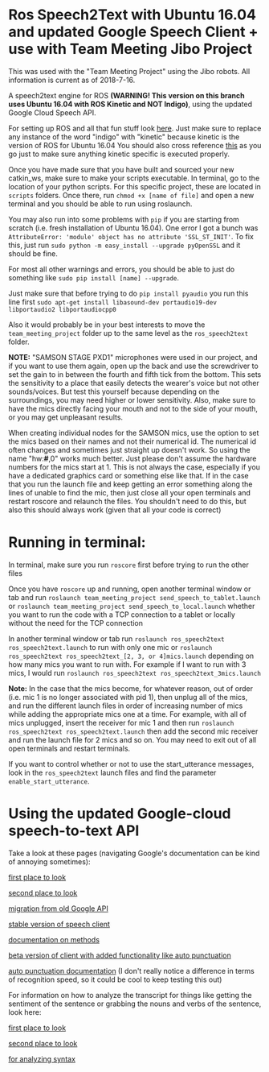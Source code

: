 # Ros Speech2Text with Ubuntu 16.04 and updated Google Speech Client + use with Team Meeting Jibo Project

This was used with the "Team Meeting Project" using the Jibo robots. All information is current as of 2018-7-16.

A speech2text engine for ROS __(WARNING! This version on this branch uses Ubuntu 16.04 with ROS Kinetic and NOT Indigo)__, using the updated Google Cloud Speech API.

For setting up ROS and all that fun stuff look [here](https://alecive.github.io/ros_installation.html).
Just make sure to replace any instance of the word "indigo" with "kinetic" because kinetic is the version of ROS for Ubuntu 16.04
You should also cross reference [this](http://wiki.ros.org/kinetic/Installation/Ubuntu) as you go just to make sure anything kinetic specific is executed properly.

Once you have made sure that you have built and sourced your new catkin_ws, make sure to make your scripts executable. In terminal, go to the location of your python scripts. For this specific project, these are located in `scripts` folders. Once there, run `chmod +x [name of file]` and open a new terminal and you should be able to run using roslaunch.

You may also run into some problems with `pip` if you are starting from scratch (i.e. fresh installation of Ubuntu 16.04). One error I got a bunch was `AttributeError: 'module' object has no attribute 'SSL_ST_INIT'`. To fix this, just run `sudo python -m easy_install --upgrade pyOpenSSL` and it should be fine.

For most all other warnings and errors, you should be able to just do something like `sudo pip install [name] --upgrade`.

Just make sure that before trying to do `pip install pyaudio` you run this line first `sudo apt-get install libasound-dev portaudio19-dev libportaudio2 libportaudiocpp0`

Also it would probably be in your best interests to move the `team_meeting_project` folder up to the same level as the `ros_speech2text` folder.

__NOTE:__ "SAMSON STAGE PXD1" microphones were used in our project, and if you want to use them again, open up the back and use the screwdriver to set the gain to in between the fourth and fifth tick from the bottom. This sets the sensitivity to a place that easily detects the wearer's voice but not other sounds/voices. But test this yourself because depending on the surroundings, you may need higher or lower sensitivity. Also, make sure to have the mics directly facing your mouth and not to the side of your mouth, or you may get unpleasant results.

When creating individual nodes for the SAMSON mics, use the option to set the mics based on their names and not their numerical id. The numerical id often changes and sometimes just straight up doesn't work. So using the name "hw:__#__,0" works much better. Just please don't assume the hardware numbers for the mics start at 1. This is not always the case, especially if you have a dedicated graphics card or something else like that. If in the case that you run the launch file and keep getting an error something along the lines of unable to find the mic, then just close all your open terminals and restart roscore and relaunch the files. You shouldn't need to do this, but also this should always work (given that all your code is correct)

# Running in terminal:
In terminal, make sure you run `roscore` first before trying to run the other files

Once you have `roscore` up and running, open another terminal window or tab and run `roslaunch team_meeting_project send_speech_to_tablet.launch` or `roslaunch team_meeting_project send_speech_to_local.launch` whether you want to run the code with a TCP connection to a tablet or locally without the need for the TCP connection

In another terminal window or tab run `roslaunch ros_speech2text ros_speech2text.launch` to run with only one mic or `roslaunch ros_speech2text ros_speech2text_[2, 3, or 4]mics.launch` depending on how many mics you want to run with. For example if I want to run with 3 mics, I would run `roslaunch ros_speech2text ros_speech2text_3mics.launch`

__Note:__
In the case that the mics become, for whatever reason, out of order (i.e. mic 1 is no longer associated with pid 1), then unplug all of the mics, and run the different launch files in order of increasing number of mics while adding the appropriate mics one at a time.
For example, with all of mics unplugged, insert the receiver for mic 1 and then run `roslaunch ros_speech2text ros_speech2text.launch` then add the second mic receiver and run the launch file for 2 mics and so on. You may need to exit out of all open terminals and restart terminals.

If you want to control whether or not to use the start_utterance messages, look in the `ros_speech2text` launch files and find the parameter `enable_start_utterance`.

# Using the updated Google-cloud speech-to-text API
Take a look at these pages (navigating Google's documentation can be kind of annoying sometimes):

[first place to look](https://cloud.google.com/speech-to-text/docs/basics)

[second place to look](https://google-cloud-python.readthedocs.io/en/latest/speech/index.html)

[migration from old Google API](https://cloud.google.com/speech-to-text/docs/python-client-migration)

[stable version of speech client](https://google-cloud-python.readthedocs.io/en/latest/speech/gapic/v1/api.html)

[documentation on methods](https://cloud.google.com/speech-to-text/docs/reference/rpc/google.cloud.speech.v1)

[beta version of client with added functionality like auto punctuation](https://google-cloud-python.readthedocs.io/en/latest/speech/gapic/v1p1beta1/api.html)

[auto punctuation documentation](https://cloud.google.com/speech-to-text/docs/automatic-punctuation)
(I don't really notice a difference in terms of recognition speed, so it could be cool to keep testing this out)

For information on how to analyze the transcript for things like getting the sentiment of the sentence or grabbing the nouns and verbs of the sentence, look here:

[first place to look](https://cloud.google.com/natural-language/docs/basics)

[second place to look](https://google-cloud-python.readthedocs.io/en/latest/language/usage.html)

[for analyzing syntax](https://cloud.google.com/natural-language/docs/analyzing-syntax)
